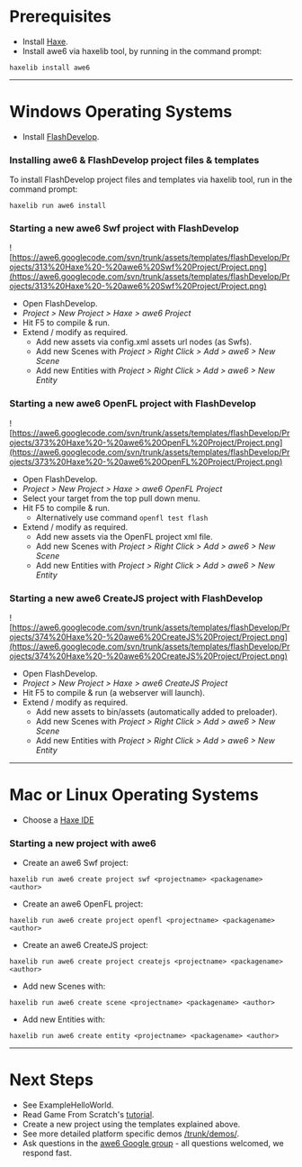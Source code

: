 # Prerequisites #

  * Install [Haxe](http://haxe.org/download).
  * Install awe6 via haxelib tool, by running in the command prompt:

```
haxelib install awe6
```


---


# Windows Operating Systems #

  * Install [FlashDevelop](http://www.flashdevelop.org/wikidocs/index.php?title=Installation).

### Installing awe6 & FlashDevelop project files & templates ###

To install FlashDevelop project files and templates via haxelib tool, run in the command prompt:
```
haxelib run awe6 install
```

### Starting a new awe6 Swf project with FlashDevelop ###

![https://awe6.googlecode.com/svn/trunk/assets/templates/flashDevelop/Projects/313%20Haxe%20-%20awe6%20Swf%20Project/Project.png](https://awe6.googlecode.com/svn/trunk/assets/templates/flashDevelop/Projects/313%20Haxe%20-%20awe6%20Swf%20Project/Project.png)

  * Open FlashDevelop.
  * _Project > New Project > Haxe > awe6 Project_
  * Hit F5 to compile & run.
  * Extend / modify as required.
    * Add new assets via config.xml assets url nodes (as Swfs).
    * Add new Scenes with _Project > Right Click > Add > awe6 > New Scene_
    * Add new Entities with _Project > Right Click > Add > awe6 > New Entity_

### Starting a new awe6 OpenFL project with FlashDevelop ###

![https://awe6.googlecode.com/svn/trunk/assets/templates/flashDevelop/Projects/373%20Haxe%20-%20awe6%20OpenFL%20Project/Project.png](https://awe6.googlecode.com/svn/trunk/assets/templates/flashDevelop/Projects/373%20Haxe%20-%20awe6%20OpenFL%20Project/Project.png)

  * Open FlashDevelop.
  * _Project > New Project > Haxe > awe6 OpenFL Project_
  * Select your target from the top pull down menu.
  * Hit F5 to compile & run.
    * Alternatively use command `openfl test flash`
  * Extend / modify as required.
    * Add new assets via the OpenFL project xml file.
    * Add new Scenes with _Project > Right Click > Add > awe6 > New Scene_
    * Add new Entities with _Project > Right Click > Add > awe6 > New Entity_

### Starting a new awe6 CreateJS project with FlashDevelop ###

![https://awe6.googlecode.com/svn/trunk/assets/templates/flashDevelop/Projects/374%20Haxe%20-%20awe6%20CreateJS%20Project/Project.png](https://awe6.googlecode.com/svn/trunk/assets/templates/flashDevelop/Projects/374%20Haxe%20-%20awe6%20CreateJS%20Project/Project.png)

  * Open FlashDevelop.
  * _Project > New Project > Haxe > awe6 CreateJS Project_
  * Hit F5 to compile & run (a webserver will launch).
  * Extend / modify as required.
    * Add new assets to bin/assets (automatically added to preloader).
    * Add new Scenes with _Project > Right Click > Add > awe6 > New Scene_
    * Add new Entities with _Project > Right Click > Add > awe6 > New Entity_


---


# Mac or Linux Operating Systems #

  * Choose a [Haxe IDE](http://haxe.org/com/ide)

### Starting a new project with awe6 ###

  * Create an awe6 Swf project:

```
haxelib run awe6 create project swf <projectname> <packagename> <author>
```

  * Create an awe6 OpenFL project:

```
haxelib run awe6 create project openfl <projectname> <packagename> <author>
```

  * Create an awe6 CreateJS project:

```
haxelib run awe6 create project createjs <projectname> <packagename> <author>
```

  * Add new Scenes with:

```
haxelib run awe6 create scene <projectname> <packagename> <author>
```

  * Add new Entities with:

```
haxelib run awe6 create entity <projectname> <packagename> <author>
```


---


# Next Steps #

  * See ExampleHelloWorld.
  * Read Game From Scratch's [tutorial](http://www.gamefromscratch.com/post/2013/05/14/A-closer-look-at-the-Awe6-Haxe-game-engine.aspx).
  * Create a new project using the templates explained above.
  * See more detailed platform specific demos [/trunk/demos/](http://code.google.com/p/awe6/source/browse/#svn%2Ftrunk%2Fdemos%2F).
  * Ask questions in the [awe6 Google group](http://groups.google.com/group/awe6) - all questions welcomed, we respond fast.